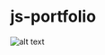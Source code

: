 # js-portfolio

![alt text](https://github.com/brayhanstiv/webpack-portfolio/src/assets/images/screenshot.png)
